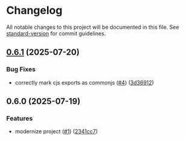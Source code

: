 # Changelog

All notable changes to this project will be documented in this file. See [standard-version](https://github.com/conventional-changelog/standard-version) for commit guidelines.


## [0.6.1](https://github.com/thiemok/well-known-parser/compare/v0.6.0...v0.6.1) (2025-07-20)

### Bug Fixes

* correctly mark cjs exports as commonjs ([#4](https://github.com/thiemok/well-known-parser/issues/4)) ([3d36912](https://github.com/thiemok/well-known-parser/commit/3d36912930a6e6a9b1de5f1bbe2f71f7704783fb))

## 0.6.0 (2025-07-19)

### Features

* modernize project ([#1](https://github.com/thiemok/well-known-parser/issues/1)) ([2341cc7](https://github.com/thiemok/well-known-parser/commit/2341cc7632d53a8ead889ee917c35ef41668ba8d))
